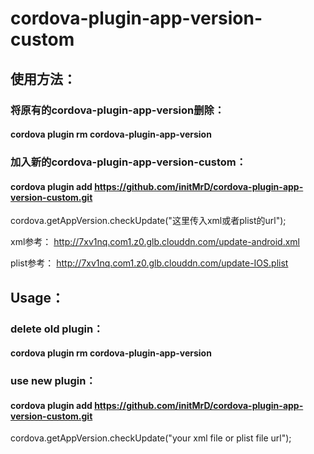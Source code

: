 # cordova-plugin-app-version-custom

## 使用方法：

### 将原有的cordova-plugin-app-version删除：

#### cordova plugin rm cordova-plugin-app-version

### 加入新的cordova-plugin-app-version-custom：

#### cordova plugin add https://github.com/initMrD/cordova-plugin-app-version-custom.git

cordova.getAppVersion.checkUpdate("这里传入xml或者plist的url");

xml参考：
http://7xv1nq.com1.z0.glb.clouddn.com/update-android.xml

plist参考：
http://7xv1nq.com1.z0.glb.clouddn.com/update-IOS.plist



## Usage：

### delete old plugin：

#### cordova plugin rm cordova-plugin-app-version

### use new plugin：

#### cordova plugin add https://github.com/initMrD/cordova-plugin-app-version-custom.git

cordova.getAppVersion.checkUpdate("your xml file or plist file url");
